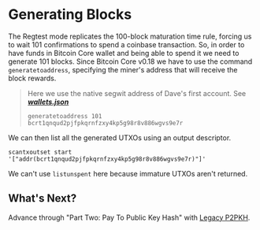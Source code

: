 # Generating Blocks

The Regtest mode replicates the 100-block maturation time rule, forcing us to wait 101 confirmations to spend a coinbase transaction. So, in order to have funds in Bitcoin Core wallet and being able to spend it we need to generate 101 blocks. Since Bitcoin Core v0.18 we have to use the command `generatetoaddress`, specifying the miner's address that will receive the block rewards.

> Here we use the native segwit address of Dave's first account. See [_**wallets.json**_](https://github.com/bitcoin-studio/Bitcoin-Programming-with-BitcoinJS/blob/master/code/wallets.json)
>
> ```text
> generatetoaddress 101 bcrt1qnqud2pjfpkqrnfzxy4kp5g98r8v886wgvs9e7r
> ```

We can then list all the generated UTXOs using an output descriptor.

```text
scantxoutset start '["addr(bcrt1qnqud2pjfpkqrnfzxy4kp5g98r8v886wgvs9e7r)"]'
```

We can't use `listunspent` here because immature UTXOs aren't returned.

## What's Next?

Advance through "Part Two: Pay To Public Key Hash" with [Legacy P2PKH](../part-two-pay-to-public-key-hash/p2pkh/).

